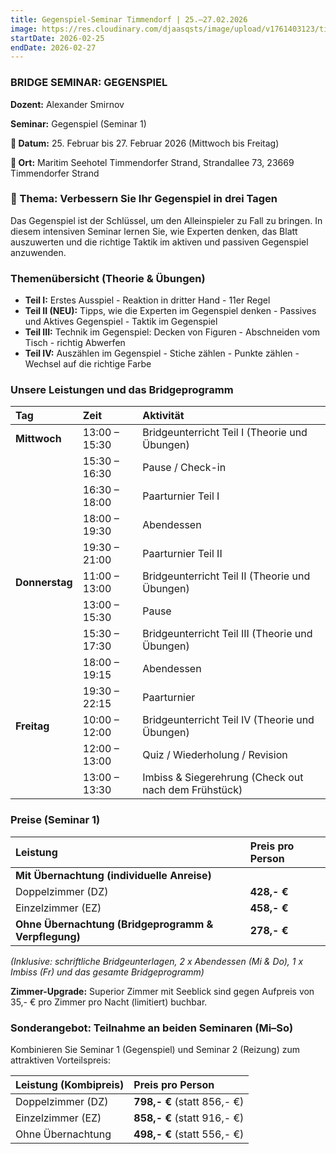 ```yaml
---
title: Gegenspiel-Seminar Timmendorf | 25.–27.02.2026
image: https://res.cloudinary.com/djaasqsts/image/upload/v1761403123/timmendorfer_strand_di9slp.jpg
startDate: 2026-02-25
endDate: 2026-02-27
---
```


### BRIDGE SEMINAR: GEGENSPIEL

**Dozent:** Alexander Smirnov

**Seminar:** Gegenspiel (Seminar 1)

**📅 Datum:** 25. Februar bis 27. Februar 2026 (Mittwoch bis Freitag)

**📍 Ort:** Maritim Seehotel Timmendorfer Strand, Strandallee 73, 23669 Timmendorfer Strand

### 🎯 Thema: Verbessern Sie Ihr Gegenspiel in drei Tagen

Das Gegenspiel ist der Schlüssel, um den Alleinspieler zu Fall zu bringen. In diesem intensiven Seminar lernen Sie, wie Experten denken, das Blatt auszuwerten und die richtige Taktik im aktiven und passiven Gegenspiel anzuwenden.

### Themenübersicht (Theorie & Übungen)

- **Teil I:** Erstes Ausspiel - Reaktion in dritter Hand - 11er Regel
- **Teil II (NEU):** Tipps, wie die Experten im Gegenspiel denken - Passives und Aktives Gegenspiel - Taktik im Gegenspiel
- **Teil III:** Technik im Gegenspiel: Decken von Figuren - Abschneiden vom Tisch - richtig Abwerfen
- **Teil IV:** Auszählen im Gegenspiel - Stiche zählen - Punkte zählen - Wechsel auf die richtige Farbe

### Unsere Leistungen und das Bridgeprogramm

| Tag            | Zeit          | Aktivität                                            |
| :------------- | :------------ | :--------------------------------------------------- |
| **Mittwoch**   | 13:00 – 15:30 | Bridgeunterricht Teil I (Theorie und Übungen)        |
|                | 15:30 – 16:30 | Pause / Check-in                                     |
|                | 16:30 – 18:00 | Paarturnier Teil I                                   |
|                | 18:00 – 19:30 | Abendessen                                           |
|                | 19:30 – 21:00 | Paarturnier Teil II                                  |
| **Donnerstag** | 11:00 – 13:00 | Bridgeunterricht Teil II (Theorie und Übungen)       |
|                | 13:00 – 15:30 | Pause                                                |
|                | 15:30 – 17:30 | Bridgeunterricht Teil III (Theorie und Übungen)      |
|                | 18:00 – 19:15 | Abendessen                                           |
|                | 19:30 – 22:15 | Paarturnier                                          |
| **Freitag**    | 10:00 – 12:00 | Bridgeunterricht Teil IV (Theorie und Übungen)       |
|                | 12:00 – 13:00 | Quiz / Wiederholung / Revision                       |
|                | 13:00 – 13:30 | Imbiss & Siegerehrung (Check out nach dem Frühstück) |

### Preise (Seminar 1)

| Leistung                                             | Preis pro Person |
| :--------------------------------------------------- | :--------------- |
| **Mit Übernachtung (individuelle Anreise)**          |                  |
| Doppelzimmer (DZ)                                    | **428,- €**      |
| Einzelzimmer (EZ)                                    | **458,- €**      |
| **Ohne Übernachtung (Bridgeprogramm & Verpflegung)** | **278,- €**      |

_(Inklusive: schriftliche Bridgeunterlagen, 2 x Abendessen (Mi & Do), 1 x Imbiss (Fr) und das gesamte Bridgeprogramm)_

**Zimmer-Upgrade:** Superior Zimmer mit Seeblick sind gegen Aufpreis von 35,- € pro Zimmer pro Nacht (limitiert) buchbar.

### Sonderangebot: Teilnahme an beiden Seminaren (Mi–So)

Kombinieren Sie Seminar 1 (Gegenspiel) und Seminar 2 (Reizung) zum attraktiven Vorteilspreis:

| Leistung (Kombipreis) | Preis pro Person            |
| :-------------------- | :-------------------------- |
| Doppelzimmer (DZ)     | **798,- €** (statt 856,- €) |
| Einzelzimmer (EZ)     | **858,- €** (statt 916,- €) |
| Ohne Übernachtung     | **498,- €** (statt 556,- €) |
